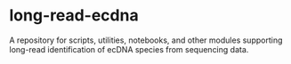 # long-read-ecdna
A repository for scripts, utilities, notebooks, and other modules supporting long-read identification of ecDNA species from sequencing data.
